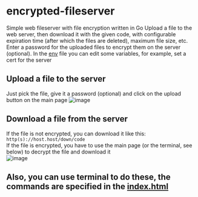 # encrypted-fileserver
Simple web fileserver with file encryption written in Go
Upload a file to the web server, then download it with the given code, with configurable expiration time (after which the files are deleted), maximum file size, etc. Enter a password for the uploaded files to encrypt them on the server (optional).
In the [env](./env) file you can edit some variables, for example, set a cert for the server

## Upload a file to the server
Just pick the file, give it a password (optional) and click on the upload button on the main page
![image](https://github.com/user-attachments/assets/011bca60-72ed-49a0-8c85-24722c3dbca9)

## Download a file from the server
If the file is not encrypted, you can download it like this: `http(s)://host.host/down/code` \
If the file is encrypted, you have to use the main page (or the terminal, see below) to decrypt the file and download it \
![image](https://github.com/user-attachments/assets/69a87be8-03f4-4b04-9467-9af1463f1711)

## Also, you can use terminal to do these, the commands are specified in the [index.html](./static/index.html)
